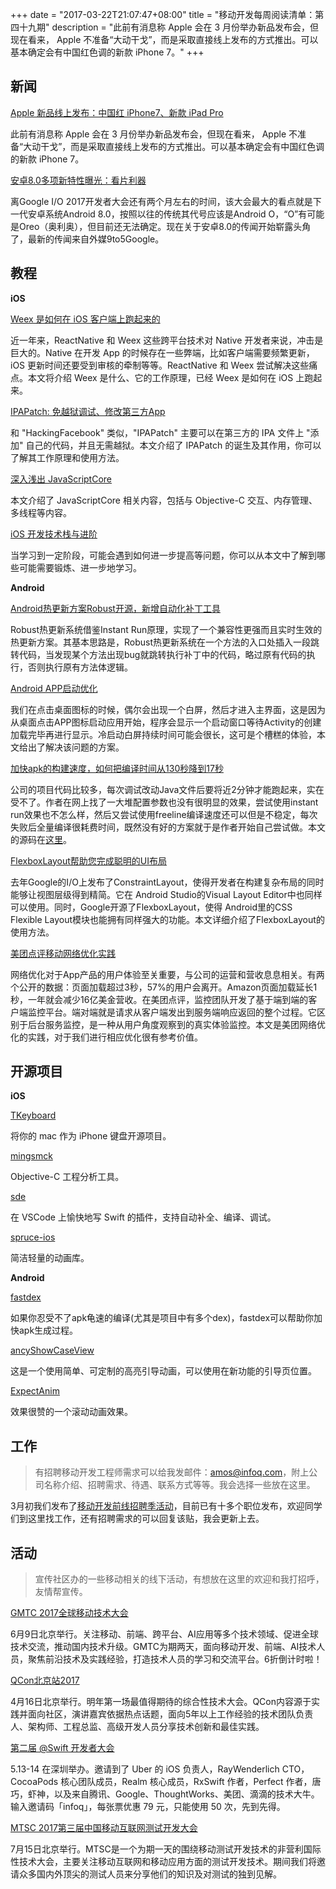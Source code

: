 +++
date = "2017-03-22T21:07:47+08:00"
title = "移动开发每周阅读清单：第四十九期"
description = "此前有消息称 Apple 会在 3 月份举办新品发布会，但现在看来， Apple 不准备“大动干戈”，而是采取直接线上发布的方式推出。可以基本确定会有中国红色调的新款 iPhone 7。"
+++


## 新闻

[Apple 新品线上发布：中国红 iPhone7、新款 iPad Pro](http://www.techweb.com.cn/tele/2017-03-21/2503004.shtml)

此前有消息称 Apple 会在 3 月份举办新品发布会，但现在看来， Apple 不准备“大动干戈”，而是采取直接线上发布的方式推出。可以基本确定会有中国红色调的新款 iPhone 7。

[安卓8.0多项新特性曝光：看片利器](http://www.ithome.com/html/android/298418.htm)

离Google I/O 2017开发者大会还有两个月左右的时间，该大会最大的看点就是下一代安卓系统Android 8.0，按照以往的传统其代号应该是Android O，“O”有可能是Oreo（奥利奥），但目前还无法确定。现在关于安卓8.0的传闻开始崭露头角了，最新的传闻来自外媒9to5Google。

## 教程

**iOS**

[Weex 是如何在 iOS 客户端上跑起来的](http://www.jianshu.com/p/41cde2c62b81)

近一年来，ReactNative 和 Weex 这些跨平台技术对 Native 开发者来说，冲击是巨大的。Native 在开发 App 的时候存在一些弊端，比如客户端需要频繁更新，iOS 更新时间还要受到审核的牵制等等。ReactNative 和 Weex 尝试解决这些痛点。本文将介绍 Weex 是什么、它的工作原理，已经 Weex 是如何在 iOS 上跑起来。

[IPAPatch: 免越狱调试、修改第三方App](http://media.weibo.cn/article?id=2309404086977153611942)

和 "HackingFacebook" 类似，"IPAPatch" 主要可以在第三方的 IPA 文件上 "添加" 自己的代码，并且无需越狱。本文介绍了 IPAPatch 的诞生及其作用，你可以了解其工作原理和使用方法。

[深入浅出 JavaScriptCore](http://www.jianshu.com/p/ac534f508fb0)

本文介绍了 JavaScriptCore 相关内容，包括与 Objective-C 交互、内存管理、多线程等内容。

[iOS 开发技术栈与进阶](http://blog.cnbang.net/tech/3354/)

当学习到一定阶段，可能会遇到如何进一步提高等问题，你可以从本文中了解到哪些可能需要锻炼、进一步地学习。

**Android**

[Android热更新方案Robust开源，新增自动化补丁工具](http://tech.meituan.com/android_autopatch.html)

Robust热更新系统借鉴Instant Run原理，实现了一个兼容性更强而且实时生效的热更新方案。其基本思路是，Robust热更新系统在一个方法的入口处插入一段跳转代码，当发现某个方法出现bug就跳转执行补丁中的代码，略过原有代码的执行，否则执行原有方法体逻辑。

[Android APP启动优化](http://wuxiaolong.me/2017/03/13/appStart/)

我们在点击桌面图标的时候，偶尔会出现一个白屏，然后才进入主界面，这是因为从桌面点击APP图标启动应用开始，程序会显示一个启动窗口等待Activity的创建加载完毕再进行显示。冷启动白屏持续时间可能会很长，这可是个槽糕的体验，本文给出了解决该问题的方案。

[加快apk的构建速度，如何把编译时间从130秒降到17秒](http://www.jianshu.com/p/53923d8f241c)

公司的项目代码比较多，每次调试改动Java文件后要将近2分钟才能跑起来，实在受不了。作者在网上找了一大堆配置参数也没有很明显的效果，尝试使用instant run效果也不怎么样，然后又尝试使用freeline编译速度还可以但是不稳定，每次失败后全量编译很耗费时间，既然没有好的方案就于是作者开始自己尝试做。本文的源码在[这里](https://github.com/typ0520/fastdex)。

[FlexboxLayout帮助您完成聪明的UI布局](http://mp.weixin.qq.com/s/w76l1fpbsEyWoowytDj0iw)

去年Google的I/O上发布了ConstraintLayout，使得开发者在构建复杂布局的同时能够让视图层级得到精简。它在 Android Studio的Visual Layout Editor中也同样可以使用。同时，Google开源了FlexboxLayout，使得 Android里的CSS Flexible Layout模块也能拥有同样强大的功能。本文详细介绍了FlexboxLayout的使用方法。

[美团点评移动网络优化实践](http://tech.meituan.com/SharkSDK.html)

网络优化对于App产品的用户体验至关重要，与公司的运营和营收息息相关。有两个公开的数据：页面加载超过3秒，57%的用户会离开。Amazon页面加载延长1秒，一年就会减少16亿美金营收。在美团点评，监控团队开发了基于端到端的客户端监控平台。端对端就是请求从客户端发出到服务端响应返回的整个过程。它区别于后台服务监控，是一种从用户角度观察到的真实体验监控。本文是美团网络优化的实践，对于我们进行相应优化很有参考价值。


## 开源项目

**iOS**

[TKeyboard](https://github.com/music4kid/TKeyboard)

将你的 mac 作为 iPhone 键盘开源项目。

[mingsmck](https://github.com/ming1016/smck)

Objective-C 工程分析工具。

[sde](https://github.com/jinmingjian/sde)

在 VSCode 上愉快地写 Swift 的插件，支持自动补全、编译、调试。

[spruce-ios](https://github.com/willowtreeapps/spruce-ios)

简洁轻量的动画库。



**Android**

[fastdex](https://github.com/typ0520/fastdex)

如果你忍受不了apk龟速的编译(尤其是项目中有多个dex)，fastdex可以帮助你加快apk生成过程。

[ancyShowCaseView](https://github.com/faruktoptas/FancyShowCaseView)

这是一个使用简单、可定制的高亮引导动画，可以使用在新功能的引导页位置。

[ExpectAnim](https://github.com/florent37/ExpectAnim)

效果很赞的一个滚动动画效果。

## 工作

> 有招聘移动开发工程师需求可以给我发邮件：amos@infoq.com，附上公司名称介绍、招聘需求、待遇、联系方式等等。我会选择一些放在这里。

3月初我们发布了[移动开发前线招聘季活动](https://mp.weixin.qq.com/s?__biz=MzA3ODg4MDk0Ng==&mid=2651113136&idx=1&sn=8227a7c540cf1eadcbefd70036f4c8ce)，目前已有十多个职位发布，欢迎同学们到这里找工作，还有招聘需求的可以回复该贴，我会更新上去。

## 活动


> 宣传社区办的一些移动相关的线下活动，有想放在这里的欢迎和我打招呼，友情帮宣传。

[GMTC 2017全球移动技术大会](http://gmtc.geekbang.org/?utm_source=infoq&utm_campaign=bornmobile&utm_medium=wechat)

6月9日北京举行。关注移动、前端、跨平台、AI应用等多个技术领域、促进全球技术交流，推动国内技术升级。GMTC为期两天，面向移动开发、前端、AI技术人员，聚焦前沿技术及实践经验，打造技术人员的学习和交流平台。6折倒计时啦！

[QCon北京站2017](http://2017.qconbeijing.com/)

4月16日北京举行。明年第一场最值得期待的综合性技术大会。QCon内容源于实践并面向社区，演讲嘉宾依据热点话题，面向5年以上工作经验的技术团队负责人、架构师、工程总监、高级开发人员分享技术创新和最佳实践。

[第二届 @Swift 开发者大会](http://www.bagevent.com/event/378252)

5.13-14 在深圳举办。邀请到了 Uber 的 iOS 负责人，RayWenderlich CTO，CocoaPods 核心团队成员，Realm 核心成员，RxSwift 作者，Perfect 作者，唐巧，虾神，以及来自腾讯、Google、ThoughtWorks、美团、滴滴的技术大牛。输入邀请码「infoq」，每张票优惠 79 元，只能使用 50 次，先到先得。

[MTSC 2017第三届中国移动互联网测试开发大会](http://test-china.org/)

7月15日北京举行。MTSC是一个为期一天的围绕移动测试开发技术的非营利国际性技术大会，主要关注移动互联网和移动应用方面的测试开发技术。期间我们将邀请众多国内外顶尖的测试人员来分享他们的知识及对测试的独到见解。